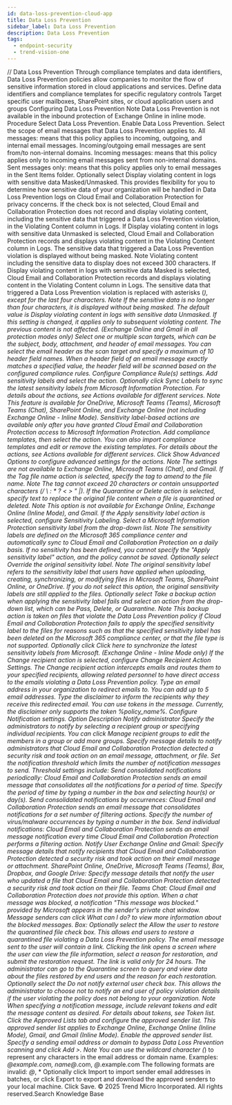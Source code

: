 ```yaml
---
id: data-loss-prevention-cloud-app
title: Data Loss Prevention
sidebar_label: Data Loss Prevention
description: Data Loss Prevention
tags:
  - endpoint-security
  - trend-vision-one
---
```


/*<![CDATA[*/ $('#title').html($('meta[name=map-description]').attr('content')); /*]]>*/ Data Loss Prevention Through compliance templates and data identifiers, Data Loss Prevention policies allow companies to monitor the flow of sensitive information stored in cloud applications and services. Define data identifiers and compliance templates for specific regulatory controls Target specific user mailboxes, SharePoint sites, or cloud application users and groups Configuring Data Loss Prevention Note Data Loss Prevention is not available in the inbound protection of Exchange Online in inline mode. Procedure Select Data Loss Prevention. Enable Data Loss Prevention. Select the scope of email messages that Data Loss Prevention applies to. All messages: means that this policy applies to incoming, outgoing, and internal email messages. Incoming/outgoing email messages are sent from/to non-internal domains. Incoming messages: means that this policy applies only to incoming email messages sent from non-internal domains. Sent messages only: means that this policy applies only to email messages in the Sent Items folder. Optionally select Display violating content in logs with sensitive data Masked/Unmasked. This provides flexibility for you to determine how sensitive data of your organization will be handled in Data Loss Prevention logs on Cloud Email and Collaboration Protection for privacy concerns. If the check box is not selected, Cloud Email and Collaboration Protection does not record and display violating content, including the sensitive data that triggered a Data Loss Prevention violation, in the Violating Content column in Logs. If Display violating content in logs with sensitive data Unmasked is selected, Cloud Email and Collaboration Protection records and displays violating content in the Violating Content column in Logs. The sensitive data that triggered a Data Loss Prevention violation is displayed without being masked. Note Violating content including the sensitive data to display does not exceed 300 characters. If Display violating content in logs with sensitive data Masked is selected, Cloud Email and Collaboration Protection records and displays violating content in the Violating Content column in Logs. The sensitive data that triggered a Data Loss Prevention violation is replaced with asterisks (*), except for the last four characters. Note If the sensitive data is no longer than four characters, it is displayed without being masked. The default value is Display violating content in logs with sensitive data Unmasked. If this setting is changed, it applies only to subsequent violating content. The previous content is not affected. (Exchange Online and Gmail in all protection modes only) Select one or multiple scan targets, which can be the subject, body, attachment, and header of email messages. You can select the email header as the scan target and specify a maximum of 10 header field names. When a header field of an email message exactly matches a specified value, the header field will be scanned based on the configured compliance rules. Configure Compliance Rule(s) settings. Add sensitivity labels and select the action. Optionally click Sync Labels to sync the latest sensitivity labels from Microsoft Information Protection. For details about the actions, see Actions available for different services. Note This feature is available for OneDrive, Microsoft Teams (Teams), Microsoft Teams (Chat), SharePoint Online, and Exchange Online (not including Exchange Online - Inline Mode). Sensitivity label-based actions are available only after you have granted Cloud Email and Collaboration Protection access to Microsoft Information Protection. Add compliance templates, then select the action. You can also import compliance templates and edit or remove the existing templates. For details about the actions, see Actions available for different services. Click Show Advanced Options to configure advanced settings for the actions. Note The settings are not available to Exchange Online, Microsoft Teams (Chat), and Gmail. If the Tag file name action is selected, specify the tag to amend to the file name. Note The tag cannot exceed 20 characters or contain unsupported characters (/ \ : * ? &lt; &gt; " |). If the Quarantine or Delete action is selected, specify text to replace the original file content when a file is quarantined or deleted. Note This option is not available for Exchange Online, Exchange Online (Inline Mode), and Gmail. If the Apply sensitivity label action is selected, configure Sensitivity Labeling. Select a Microsoft Information Protection sensitivity label from the drop-down list. Note The sensitivity labels are defined on the Microsoft 365 compliance center and automatically sync to Cloud Email and Collaboration Protection on a daily basis. If no sensitivity has been defined, you cannot specify the "Apply sensitivity label" action, and the policy cannot be saved. Optionally select Override the original sensitivity label. Note The original sensitivity label refers to the sensitivity label that users have applied when uploading, creating, synchronizing, or modifying files in Microsoft Teams, SharePoint Online, or OneDrive. If you do not select this option, the original sensitivity labels are still applied to the files. Optionally select Take a backup action when applying the sensitivity label fails and select an action from the drop-down list, which can be Pass, Delete, or Quarantine. Note This backup action is taken on files that violate the Data Loss Prevention policy if Cloud Email and Collaboration Protection fails to apply the specified sensitivity label to the files for reasons such as that the specified sensitivity label has been deleted on the Microsoft 365 compliance center, or that the file type is not supported. Optionally click Click here to synchronize the latest sensitivity labels from Microsoft. (Exchange Online - Inline Mode only) If the Change recipient action is selected, configure Change Recipient Action Settings. The Change recipient action intercepts emails and routes them to your specified recipients, allowing related personnel to have direct access to the emails violating a Data Loss Prevention policy. Type an email address in your organization to redirect emails to. You can add up to 5 email addresses. Type the disclaimer to inform the recipients why they receive this redirected email. You can use tokens in the message. Currently, the disclaimer only supports the token %policy_name%. Configure Notification settings. Option Description Notify administrator Specify the administrators to notify by selecting a recipient group or specifying individual recipients. You can click Manage recipient groups to edit the members in a group or add more groups. Specify message details to notify administrators that Cloud Email and Collaboration Protection detected a security risk and took action on an email message, attachment, or file. Set the notification threshold which limits the number of notification messages to send. Threshold settings include: Send consolidated notifications periodically: Cloud Email and Collaboration Protection sends an email message that consolidates all the notifications for a period of time. Specify the period of time by typing a number in the box and selecting hour(s) or day(s). Send consolidated notifications by occurrences: Cloud Email and Collaboration Protection sends an email message that consolidates notifications for a set number of filtering actions. Specify the number of virus/malware occurrences by typing a number in the box. Send individual notifications: Cloud Email and Collaboration Protection sends an email message notification every time Cloud Email and Collaboration Protection performs a filtering action. Notify User Exchange Online and Gmail: Specify message details that notify recipients that Cloud Email and Collaboration Protection detected a security risk and took action on their email message or attachment. SharePoint Online, OneDrive, Microsoft Teams (Teams), Box, Dropbox, and Google Drive: Specify message details that notify the user who updated a file that Cloud Email and Collaboration Protection detected a security risk and took action on their file. Teams Chat: Cloud Email and Collaboration Protection does not provide this option. When a chat message was blocked, a notification "This message was blocked." provided by Microsoft appears in the sender's private chat window. Message senders can click What can I do? to view more information about the blocked messages. Box: Optionally select the Allow the user to restore the quarantined file check box. This allows end users to restore a quarantined file violating a Data Loss Prevention policy. The email message sent to the user will contain a link. Clicking the link opens a screen where the user can view the file information, select a reason for restoration, and submit the restoration request. The link is valid only for 24 hours. The administrator can go to the Quarantine screen to query and view data about the files restored by end users and the reason for each restoration. Optionally select the Do not notify external user check box. This allows the administrator to choose not to notify an end user of policy violation details if the user violating the policy does not belong to your organization. Note When specifying a notification message, include relevant tokens and edit the message content as desired. For details about tokens, see Token list. Click the Approved Lists tab and configure the approved sender list. This approved sender list applies to Exchange Online, Exchange Online (Inline Mode), Gmail, and Gmail (Inline Mode). Enable the approved sender list. Specify a sending email address or domain to bypass Data Loss Prevention scanning and click Add >. Note You can use the wildcard character (*) to represent any characters in the email address or domain name. Examples: *@example.com, name@*.com, *@*.example.com The following formats are invalid: *@*, * Optionally click Import to import sender email addresses in batches, or click Export to export and download the approved senders to your local machine. Click Save. © 2025 Trend Micro Incorporated. All rights reserved.Search Knowledge Base